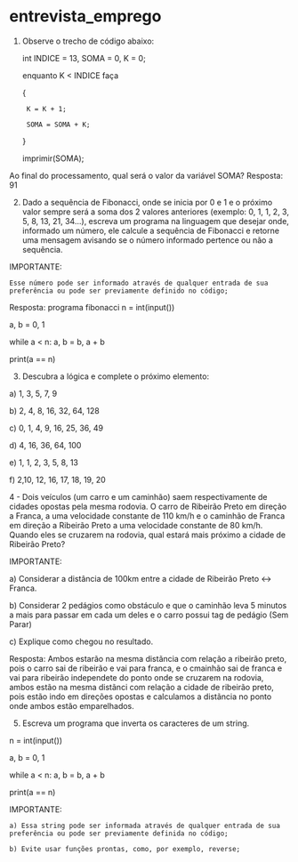# entrevista_emprego

1) Observe o trecho de código abaixo: 

 	int INDICE = 13, SOMA = 0, K = 0; 

 	enquanto K < INDICE faça 

	{ 

		K = K + 1; 

		SOMA = SOMA + K; 

	} 

 	imprimir(SOMA); 

  

Ao final do processamento, qual será o valor da variável SOMA? 
Resposta: 91

  

 2) Dado a sequência de Fibonacci, onde se inicia por 0 e 1 e o próximo valor sempre será a soma dos 2 valores anteriores (exemplo: 0, 1, 1, 2, 3, 5, 8, 13, 21, 34...), escreva um programa na linguagem que desejar onde, informado um número, ele calcule a sequência de Fibonacci e retorne uma mensagem avisando se o número informado pertence ou não a sequência. 

  

IMPORTANTE:  

	Esse número pode ser informado através de qualquer entrada de sua preferência ou pode ser previamente definido no código; 
Resposta: programa fibonacci
n = int(input())

a, b = 0, 1

while a < n:
    a, b = b, a + b

print(a == n)
   

3) Descubra a lógica e complete o próximo elemento:  

   

a) 1, 3, 5, 7, 9  

b) 2, 4, 8, 16, 32, 64, 128 

c) 0, 1, 4, 9, 16, 25, 36, 49  

d) 4, 16, 36, 64, 100  

e) 1, 1, 2, 3, 5, 8, 13  

f) 2,10, 12, 16, 17, 18, 19, 20  

   

4 - Dois veículos (um carro e um caminhão) saem respectivamente de cidades opostas pela mesma rodovia. O carro de Ribeirão Preto em direção a Franca, a uma velocidade constante de 110 km/h e o caminhão de Franca em direção a Ribeirão Preto a uma velocidade constante de 80 km/h. Quando eles se cruzarem na rodovia, qual estará mais próximo a cidade de Ribeirão Preto?  

   

IMPORTANTE:  

a)            Considerar a distância de 100km entre a cidade de Ribeirão Preto <-> Franca.  

b)           Considerar 2 pedágios como obstáculo e que o caminhão leva 5 minutos a mais para passar em cada um deles e o carro possui tag de pedágio (Sem Parar)  

c)            Explique como chegou no resultado. 

 Resposta: Ambos estarão na mesma distãncia com relação a ribeirão preto, pois o carro sai de ribeirão e vai para franca, e o cmainhão sai de franca e vai para ribeirão independete do ponto onde se cruzarem na rodovia, ambos estão na mesma distãnci com relação a cidade de ribeirão preto, pois estão indo em direções opostas e calculamos a distãncia no ponto onde ambos estão emparelhados.

5) Escreva um programa que inverta os caracteres de um string. 

  n = int(input())

a, b = 0, 1

while a < n:
    a, b = b, a + b

print(a == n)

IMPORTANTE: 

	a) Essa string pode ser informada através de qualquer entrada de sua preferência ou pode ser previamente definida no código; 

	b) Evite usar funções prontas, como, por exemplo, reverse; 
